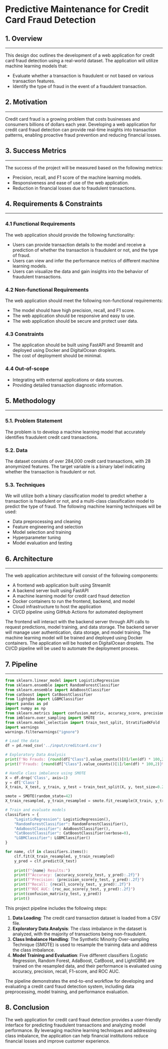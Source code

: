 # Predictive Maintenance for Credit Card Fraud Detection

## 1. Overview
---
This design doc outlines the development of a web application for credit card fraud detection using a real-world dataset. The application will utilize machine learning models that:

- Evaluate whether a transaction is fraudulent or not based on various transaction features.
- Identify the type of fraud in the event of a fraudulent transaction.

## 2. Motivation
---
Credit card fraud is a growing problem that costs businesses and consumers billions of dollars each year. Developing a web application for credit card fraud detection can provide real-time insights into transaction patterns, enabling proactive fraud prevention and reducing financial losses.

## 3. Success Metrics
---
The success of the project will be measured based on the following metrics:

- Precision, recall, and F1 score of the machine learning models.
- Responsiveness and ease of use of the web application.
- Reduction in financial losses due to fraudulent transactions.

## 4. Requirements & Constraints
---
### 4.1 Functional Requirements

The web application should provide the following functionality:

- Users can provide transaction details to the model and receive a prediction of whether the transaction is fraudulent or not, and the type of fraud.
- Users can view and infer the performance metrics of different machine learning models.
- Users can visualize the data and gain insights into the behavior of fraudulent transactions.

### 4.2 Non-functional Requirements

The web application should meet the following non-functional requirements:

- The model should have high precision, recall, and F1 score.
- The web application should be responsive and easy to use.
- The web application should be secure and protect user data.

### 4.3 Constraints

- The application should be built using FastAPI and Streamlit and deployed using Docker and DigitalOcean droplets.
- The cost of deployment should be minimal.

### 4.4 Out-of-scope

- Integrating with external applications or data sources.
- Providing detailed transaction diagnostic information.

## 5. Methodology
---
### 5.1. Problem Statement

The problem is to develop a machine learning model that accurately identifies fraudulent credit card transactions.

### 5.2. Data

The dataset consists of over 284,000 credit card transactions, with 28 anonymized features. The target variable is a binary label indicating whether the transaction is fraudulent or not.

### 5.3. Techniques
We will utilize both a binary classification model to predict whether a transaction is fraudulent or not, and a multi-class classification model to predict the type of fraud. The following machine learning techniques will be used:

- Data preprocessing and cleaning
- Feature engineering and selection
- Model selection and training
- Hyperparameter tuning
- Model evaluation and testing

## 6. Architecture
---
The web application architecture will consist of the following components:

- A frontend web application built using Streamlit
- A backend server built using FastAPI
- A machine learning model for credit card fraud detection
- Docker containers to run the frontend, backend, and model
- Cloud infrastructure to host the application
- CI/CD pipeline using GitHub Actions for automated deployment

The frontend will interact with the backend server through API calls to request predictions, model training, and data storage. The backend server will manage user authentication, data storage, and model training. The machine learning model will be trained and deployed using Docker containers. The application will be hosted on DigitalOcean droplets. The CI/CD pipeline will be used to automate the deployment process.

## 7. Pipeline
---

```python
from sklearn.linear_model import LogisticRegression
from sklearn.ensemble import RandomForestClassifier
from sklearn.ensemble import AdaBoostClassifier
from catboost import CatBoostClassifier
from lightgbm import LGBMClassifier
import pandas as pd
import numpy as np
from sklearn.metrics import confusion_matrix, accuracy_score, precision_score, recall_score, f1_score, roc_auc_score
from imblearn.over_sampling import SMOTE
from sklearn.model_selection import train_test_split, StratifiedKFold
import warnings
warnings.filterwarnings("ignore")

# Load the data
df = pd.read_csv('../input/creditcard.csv')

# Exploratory Data Analysis
print(f'No Frauds: {round(df["Class"].value_counts()[0]/len(df) * 100,2)}% of the dataset')
print(f'Frauds: {round(df["Class"].value_counts()[1]/len(df) * 100,2)}% of the dataset')

# Handle class imbalance using SMOTE
X = df.drop('Class', axis=1)
y = df['Class']
X_train, X_test, y_train, y_test = train_test_split(X, y, test_size=0.2, random_state=42)

smote = SMOTE(random_state=42)
X_train_resampled, y_train_resampled = smote.fit_resample(X_train, y_train)

# Train and evaluate models
classifiers = {
    "LogisticRegression": LogisticRegression(),
    "RandomForestClassifier": RandomForestClassifier(),
    "AdaBoostClassifier": AdaBoostClassifier(),
    "CatBoostClassifier": CatBoostClassifier(verbose=0),
    "LGBMClassifier": LGBMClassifier()
}

for name, clf in classifiers.items():
    clf.fit(X_train_resampled, y_train_resampled)
    y_pred = clf.predict(X_test)
    
    print(f"{name} Results:")
    print(f"Accuracy: {accuracy_score(y_test, y_pred):.2f}")
    print(f"Precision: {precision_score(y_test, y_pred):.2f}")
    print(f"Recall: {recall_score(y_test, y_pred):.2f}")
    print(f"ROC AUC: {roc_auc_score(y_test, y_pred):.2f}")
    print(confusion_matrix(y_test, y_pred))
    print()
```

This project pipeline includes the following steps:

1. **Data Loading**: The credit card transaction dataset is loaded from a CSV file.
2. **Exploratory Data Analysis**: The class imbalance in the dataset is analyzed, with the majority of transactions being non-fraudulent.
3. **Class Imbalance Handling**: The Synthetic Minority Over-sampling Technique (SMOTE) is used to resample the training data and address the class imbalance.
4. **Model Training and Evaluation**: Five different classifiers (Logistic Regression, Random Forest, AdaBoost, CatBoost, and LightGBM) are trained on the resampled data, and their performance is evaluated using accuracy, precision, recall, F1-score, and ROC AUC.

The pipeline demonstrates the end-to-end workflow for developing and evaluating a credit card fraud detection system, including data preprocessing, model training, and performance evaluation.

## 8. Conclusion

The web application for credit card fraud detection provides a user-friendly interface for predicting fraudulent transactions and analyzing model performance. By leveraging machine learning techniques and addressing class imbalance, the application can help financial institutions reduce financial losses and improve customer experience.